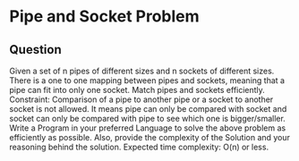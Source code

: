 # Pipe and Socket Problem

## Question
Given a set of n pipes of different sizes and n sockets of different sizes. There is a one to ­one mapping between pipes and sockets, meaning that a pipe can fit into only one socket. Match pipes and sockets efficiently.
Constraint: Comparison of a pipe to another pipe or a socket to another socket is not allowed. It means pipe can only be compared with socket and socket can only be compared with pipe to see which one is bigger/smaller.
Write a Program in your preferred Language to solve the above problem as efficiently as possible. Also, provide the complexity of the Solution and your reasoning behind the solution.
Expected time complexity: O(n) or less.

